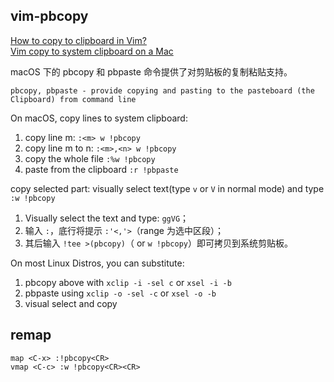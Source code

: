 ## vim-pbcopy

[How to copy to clipboard in Vim?](https://stackoverflow.com/questions/3961859/how-to-copy-to-clipboard-in-vim)  
[Vim copy to system clipboard on a Mac](https://coderwall.com/p/v-st8w/vim-copy-to-system-clipboard-on-a-mac)  

macOS 下的 pbcopy 和 pbpaste 命令提供了对剪贴板的复制粘贴支持。

```
pbcopy, pbpaste - provide copying and pasting to the pasteboard (the Clipboard) from command line
```

On macOS, copy lines to system clipboard:

1. copy line m: `:<m> w !pbcopy`  
2. copy line m to n: `:<m>,<n> w !pbcopy`  
3. copy the whole file `:%w !pbcopy`  
4. paste from the clipboard `:r !pbpaste`  

copy selected part: visually select text(type `v` or `V` in normal mode) and type `:w !pbcopy`

1. Visually select the text and type: `ggVG`；  
2. 输入 `:`，底行将提示 `:'<,'>`（range 为选中区段）；  
3. 其后输入 `!tee >(pbcopy)`（ or `w !pbcopy`）即可拷贝到系统剪贴板。  

On most Linux Distros, you can substitute:

1. pbcopy above with `xclip -i -sel c` or `xsel -i -b`  
2. pbpaste using `xclip -o -sel -c` or `xsel -o -b`  
3. visual select and copy  

## remap

```
map <C-x> :!pbcopy<CR>
vmap <C-c> :w !pbcopy<CR><CR>
```
